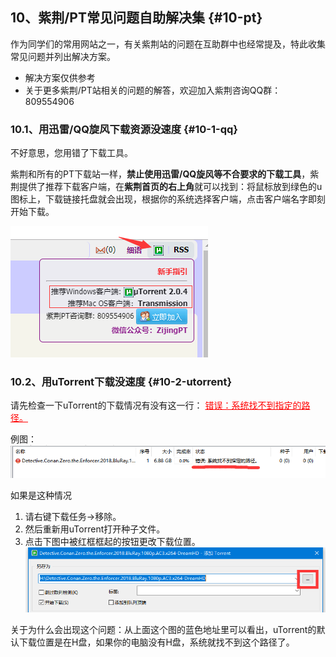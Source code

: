 ## 10、紫荆/PT常见问题自助解决集 {#10-pt}

作为同学们的常用网站之一，有关紫荆站的问题在互助群中也经常提及，特此收集常见问题并列出解决方案。

*   解决方案仅供参考
*   关于更多紫荆/PT站相关的问题的解答，欢迎加入紫荆咨询QQ群：809554906

### 10.1、用迅雷/QQ旋风下载资源没速度 {#10-1-qq}

不好意思，您用错了下载工具。

紫荆和所有的PT下载站一样，**禁止使用迅雷/QQ旋风等不合要求的下载工具**，紫荆提供了推荐下载客户端，在**紫荆首页的右上角**就可以找到：将鼠标放到绿色的u图标上，下载链接托盘就会出现，根据你的系统选择客户端，点击客户端名字即刻开始下载。

![zijing](../media/image5.png)

### 10.2、用uTorrent下载没速度 {#10-2-utorrent}

请先检查一下uTorrent的下载情况有没有这一行： <font color=red><u>错误：系统找不到指定的路径。</u></font>

例图：
![uterror](../media/image6.png)

如果是这种情况

1.  请右键下载任务->移除。
2.  然后重新用uTorrent打开种子文件。
3.  点击下图中被红框框起的按钮更改下载位置。
    ![ut](../media/image7.png)

关于为什么会出现这个问题：从上面这个图的蓝色地址里可以看出，uTorrent的默认下载位置是在H盘，如果你的电脑没有H盘，系统就找不到这个路径了。
